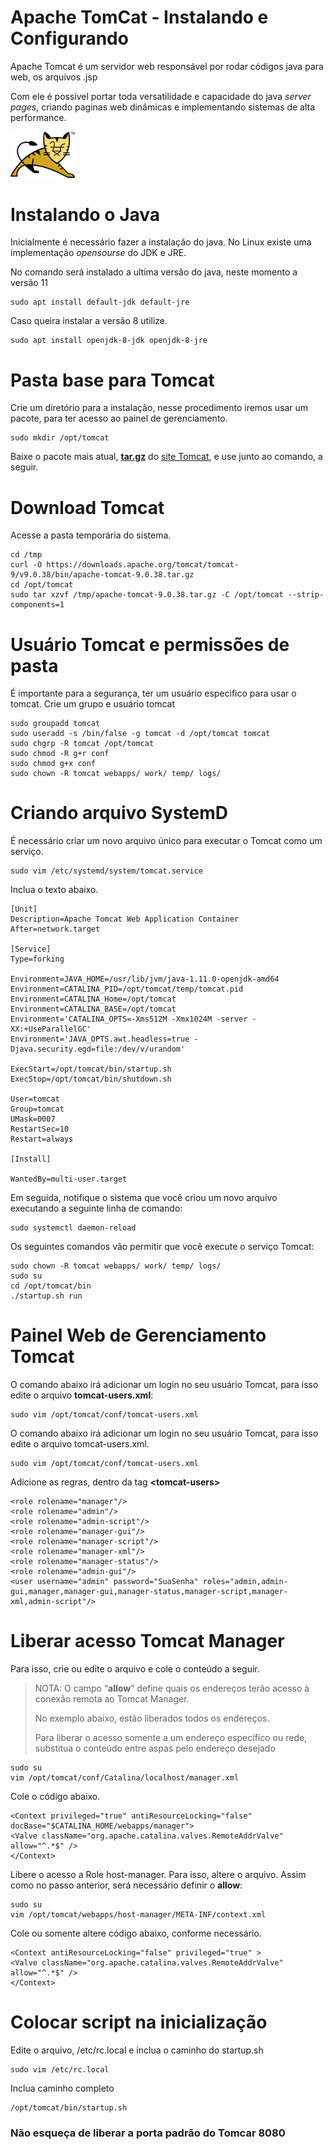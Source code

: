 # Apache TomCat - Instalando e Configurando

Apache Tomcat é um servidor web responsável por rodar códigos java para web, os arquivos .jsp

Com ele é possível portar toda versatilidade e capacidade do java *server pages*, criando paginas web dinâmicas e implementando sistemas de alta performance.

<img src="img/tomcat.png" style="zoom:80%;" />

# Instalando o Java

Inicialmente é necessário fazer a instalação do java. No Linux existe uma implementação *opensourse* do JDK e JRE.

No comando será instalado a ultima versão do java, neste momento a versão 11

```
sudo apt install default-jdk default-jre
```

Caso queira instalar a versão 8 utilize.

```
sudo apt install openjdk-8-jdk openjdk-8-jre
```

# Pasta base para Tomcat

Crie um diretório para a instalação, nesse procedimento iremos usar um pacote, para ter acesso ao painel de gerenciamento.

```
sudo mkdir /opt/tomcat
```

Baixe o pacote mais atual, **<u>tar.gz</u>** do [site Tomcat](https://tomcat.apache.org/download-90.cgi#9.0.38), e use junto ao comando, a seguir.

# Download Tomcat

Acesse a pasta temporária do sistema.
```
cd /tmp
curl -O https://downloads.apache.org/tomcat/tomcat-9/v9.0.38/bin/apache-tomcat-9.0.38.tar.gz
cd /opt/tomcat
sudo tar xzvf /tmp/apache-tomcat-9.0.38.tar.gz -C /opt/tomcat --strip-components=1
```



# Usuário Tomcat e permissões de pasta

É importante para a segurança, ter um usuário especifico para usar o tomcat.
Crie um grupo e usuário tomcat

```
sudo groupadd tomcat
sudo useradd -s /bin/false -g tomcat -d /opt/tomcat tomcat
sudo chgrp -R tomcat /opt/tomcat
sudo chmod -R g+r conf
sudo chmod g+x conf
sudo chown -R tomcat webapps/ work/ temp/ logs/
```

# Criando arquivo SystemD

É necessário criar um novo arquivo único para executar o Tomcat como um serviço.

```
sudo vim /etc/systemd/system/tomcat.service
```

Inclua o texto abaixo.


```
[Unit]
Description=Apache Tomcat Web Application Container
After=network.target

[Service]
Type=forking

Environment=JAVA_HOME=/usr/lib/jvm/java-1.11.0-openjdk-amd64
Environment=CATALINA_PID=/opt/tomcat/temp/tomcat.pid
Environment=CATALINA_Home=/opt/tomcat
Environment=CATALINA_BASE=/opt/tomcat
Environment='CATALINA_OPTS=-Xms512M -Xmx1024M -server -XX:+UseParallelGC'
Environment='JAVA_OPTS.awt.headless=true -Djava.security.egd=file:/dev/v/urandom'

ExecStart=/opt/tomcat/bin/startup.sh
ExecStop=/opt/tomcat/bin/shutdown.sh

User=tomcat
Group=tomcat
UMask=0007
RestartSec=10
Restart=always

[Install]

WantedBy=multi-user.target
```

Em seguida, notifique o sistema que você criou um novo arquivo executando a seguinte linha de comando:

```
sudo systemctl daemon-reload
```

Os seguintes comandos vão permitir que você execute o serviço Tomcat:

```
sudo chown -R tomcat webapps/ work/ temp/ logs/
sudo su
cd /opt/tomcat/bin
./startup.sh run
```



# Painel Web de Gerenciamento Tomcat

O comando abaixo irá adicionar um login no seu usuário Tomcat, para isso edite o arquivo **tomcat-users.xml**:

```
sudo vim /opt/tomcat/conf/tomcat-users.xml
```

O comando abaixo irá adicionar um login no seu usuário Tomcat, para isso edite o arquivo tomcat-users.xml.

```
sudo vim /opt/tomcat/conf/tomcat-users.xml
```

Adicione as regras, dentro da tag **\<tomcat-users>**

```
<role rolename="manager"/>
<role rolename="admin"/>
<role rolename="admin-script"/>
<role rolename="manager-gui"/>
<role rolename="manager-script"/>
<role rolename="manager-xml"/>
<role rolename="manager-status"/>
<role rolename="admin-gui"/>
<user username="admin" password="SuaSenha" roles="admin,admin-gui,manager,manager-gui,manager-status,manager-script,manager-xml,admin-script"/>
```



# Liberar acesso Tomcat Manager

Para isso, crie ou edite o arquivo  e cole o conteúdo a seguir.

> NOTA: O campo “**allow**” define quais os endereços terão acesso à conexão remota ao Tomcat Manager.
>
> No exemplo abaixo, estão liberados todos os endereços.
>
> Para liberar o acesso somente a um endereço específico ou rede, substitua o conteúdo entre aspas pelo endereço desejado

```
sudo su 
vim /opt/tomcat/conf/Catalina/localhost/manager.xml
```

Cole o código abaixo.

```
<Context privileged="true" antiResourceLocking="false" docBase="$CATALINA_HOME/webapps/manager">
<Valve className="org.apache.catalina.valves.RemoteAddrValve" allow="^.*$" />
</Context>
```

Libere o acesso a Role host-manager. Para isso, altere o arquivo. Assim como no passo anterior, será necessário definir o  **allow**:

```
sudo su 
vim /opt/tomcat/webapps/host-manager/META-INF/context.xml
```

Cole ou somente altere código abaixo, conforme necessário.

```
<Context antiResourceLocking="false" privileged="true" >
<Valve className="org.apache.catalina.valves.RemoteAddrValve" allow="^.*$" />
</Context>
```

# Colocar script na inicialização

Edite o arquivo, /etc/rc.local e inclua o caminho do startup.sh

```
sudo vim /etc/rc.local
```

Inclua caminho completo

```
/opt/tomcat/bin/startup.sh
```

### Não esqueça de liberar a porta padrão do Tomcar 8080

